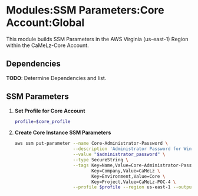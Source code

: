 # Modules:SSM Parameters:Core Account:Global

This module builds SSM Parameters in the AWS Virginia (us-east-1) Region within the
CaMeLz-Core Account.

## Dependencies

**TODO**: Determine Dependencies and list.

## SSM Parameters

1. **Set Profile for Core Account**

    ```bash
    profile=$core_profile
    ```

1. **Create Core Instance SSM Parameters**

    ```bash
    aws ssm put-parameter --name Core-Administrator-Password \
                          --description 'Administrator Password for Windows Instances' \
                          --value "$administrator_password" \
                          --type SecureString \
                          --tags Key=Name,Value=Core-Administrator-Password \
                                 Key=Company,Value=CaMeLz \
                                 Key=Environment,Value=Core \
                                 Key=Project,Value=CaMeLz-POC-4 \
                          --profile $profile --region us-east-1 --output text
    ```
